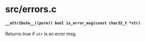 # src/errors.c

#### `__attribute__((pure)) bool is_error_msg(const char32_t *str)`
Returns true if `str` is an error msg.

